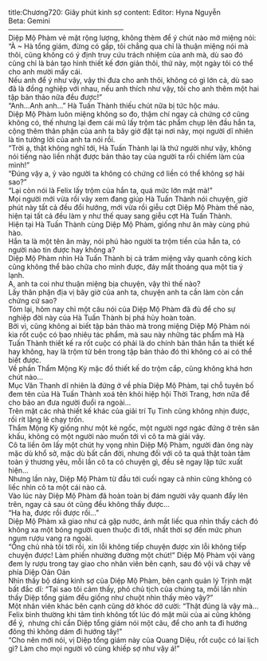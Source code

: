 title:Chương720: Giây phút kinh sợ
content:
Editor: Hyna Nguyễn<br>Beta: Gemini<br>————————————————–<br>Diệp Mộ Phàm vẻ mặt rộng lượng, không thèm để ý chút nào mở miệng nói: “À ~ Hà tổng giám, đừng có gấp, tôi chẳng qua chỉ là thuận miệng nói mà thôi, cũng không có ý định truy cứu trách nhiệm của anh mà, dù sao đó cũng chỉ là bản tạo hình thiết kế đơn giản thôi, thứ này, một ngày tôi có thể cho anh mười mấy cái.<br>Nếu anh để ý như vậy, vậy thì đưa cho anh thôi, không có gì lớn cả, dù sao đã là đồng nghiệp với nhau, nếu anh thích như vậy, tôi cho anh thêm một hai tập bản thảo nữa đều được!”<br>“Anh…Anh anh…” Hà Tuấn Thành thiếu chút nữa bị tức hộc máu.<br>Diệp Mộ Phàm luôn miệng không so đo, thậm chí ngay cả chứng cớ cũng không có, thế nhưng lại đem cái mũ lấy trộm tác phẩm chụp lên đầu hắn ta, cộng thêm thân phận của anh ta bây giờ đặt tại nơi này, mọi người dĩ nhiên là tin tưởng lời của anh ta nói rồi.<br>“Trời ạ, thật không nghĩ tới, Hà Tuấn Thành lại là thứ người như vậy, không nói tiếng nào liền nhặt được bản thảo tay của người ta rồi chiếm làm của mình!”<br>“Đúng vậy a, ỷ vào người ta không có chứng cớ liền có thể không sợ hãi sao?”<br>“Lại còn nói là Felix lấy trộm của hắn ta, quá mức lớn mặt mà!”<br>Mọi người mới vừa rồi vây xem đang giúp Hà Tuấn Thành nói chuyện, giờ phút này tất cả đều đổi hướng, mới vừa rồi giễu cợt Diệp Mộ Phàm thế nào, hiện tại tất cả đều làm y như thế quay sang giễu cợt Hà Tuấn Thành.<br>Hiện tại Hà Tuấn Thành cùng Diệp Mộ Phàm, giống như ăn mày cùng phú hào.<br>Hắn ta là một tên ăn mày, nói phú hào người ta trộm tiền của hắn ta, có người nào tin được hay không a?<br>Diệp Mộ Phàm nhìn Hà Tuấn Thành bị cả trăm miệng vây quanh công kích cũng không thể bào chữa cho mình được, đáy mắt thoáng qua một tia ý lạnh.<br>A, anh ta coi như thuận miệng bịa chuyện, vậy thì thế nào?<br>Lấy thân phận địa vị bây giờ của anh ta, chuyện anh ta cần làm còn cần chứng cứ sao?<br>Tóm lại, hôm nay chỉ một câu nói của Diệp Mộ Phàm đã đủ để cho sự nghiệp đời này của Hà Tuấn Thành bị phá hủy hoàn toàn.<br>Bởi vì, cũng không ai biết tập bản thảo mà trong miệng Diệp Mộ Phàm nói kia rốt cuộc có bao nhiêu tác phẩm, mà sau này những tác phẩm mà Hà Tuấn Thành thiết kế ra rốt cuộc có phải là do chính bản thân hắn ta thiết kế hay không, hay là trộm từ bên trong tập bản thảo đó thì không có ai có thể biết được.<br>Về phần Thẩm Mộng Kỳ mặc đồ thiết kế do trộm cắp, cũng không khá hơn chút nào…<br>Mục Văn Thanh dĩ nhiên là đứng ở về phía Diệp Mộ Phàm, tại chỗ tuyên bố đem tên của Hà Tuấn Thành xoá tên khỏi hiệp hội Thời Trang, hơn nữa để cho bảo an đưa người đuổi ra ngoài…<br>Trên mặt các nhà thiết kế khác của giải trí Tụ Tinh cũng không nhịn được, rối rít lặng lẽ chạy trốn.<br>Thẩm Mộng Kỳ giống như một kẻ ngốc, một người ngơ ngác đứng ở trên sân khấu, không có một người nào muốn tới vì cô ta mà giải vây.<br>Cô ta liền ôm lấy một chút hy vọng nhìn Diệp Mộ Phàm, người đàn ông này mặc dù khổ sở, mặc dù bất cần đời, nhưng đối với cô ta quả thật toàn tâm toàn ý thương yêu, mỗi lần cô ta có chuyện gì, đều sẽ ngay lập tức xuất hiện…<br>Nhưng lần này, Diệp Mộ Phàm từ đầu tới cuối ngay cả nhìn cũng không có liếc nhìn cô ta một cái nào cả.<br>Vào lúc này Diệp Mộ Phàm đã hoàn toàn bị đám người vây quanh đẩy lên trên, ngay cả sau ót cũng đều không thấy được…<br>“Ha ha, được rồi được rồi…”<br>Diệp Mộ Phàm xã giao như cá gặp nước, ánh mắt liếc qua nhìn thấy cách đó không xa một bóng người quen thuộc đi tới, nhất thời sợ đến mức phun ngụm rượu vang ra ngoài.<br>“Ông chủ nhà tôi tới rồi, xin lỗi không tiếp chuyện được xin lỗi không tiếp chuyện được! Làm phiền nhường đường một chút!” Diệp Mộ Phàm vội vàng đem ly rượu trong tay giao cho nhân viên bên cạnh, sau đó vội vã chạy về phía Diệp Oản Oản<br>Nhìn thấy bộ dáng kinh sợ của Diệp Mộ Phàm, bên cạnh quản lý Trịnh mặt bất đắc dĩ: “Tại sao tôi cảm thấy, phó chủ tịch của chúng ta, mỗi lần nhìn thấy Diệp tổng giám đều giống như chuột nhìn thấy mèo vậy?”<br>Một nhân viên khác bên cạnh cũng dở khóc dở cười: “Thật đúng là vậy mà… Felix bình thường khi tâm tình không tốt lúc đó mặt mũi của ai cũng không để ý,  nhưng chỉ cần Diệp tổng giám nói một câu, để cho anh ta đi hướng đông thì không dám đi hướng tây!”<br>“Cho nên mới nói, vị Diệp tổng giám này của Quang Diệu, rốt cuộc có lai lịch gì? Làm cho mọi người vô cùng khiếp sợ như vậy á!”